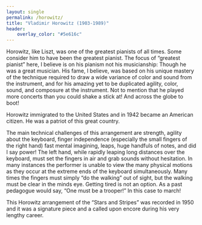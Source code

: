 ```yaml
---
layout: single
permalink: /horowitz/
title: "Vladimir Horowitz (1903-1989)"
header:
    overlay_color: "#5e616c"
---
```


Horowitz, like Liszt, was one of the greatest pianists of all times. Some consider him to have been the greatest pianist. The focus of “greatest pianist” here, I believe is on his pianism not his musicianship: Though he was a great musician. His fame, I believe, was based on his unique mastery of the technique required to draw a wide variance of color and sound from the instrument, and for his amazing yet to be duplicated agility, color, sound, and composure at the instrument. Not to mention that he played more concerts than you could shake a stick at!  And across the globe to boot!

Horowitz immigrated to the United States and in 1942 became an American citizen. He was a patriot of this great country.

The main technical challenges of this arrangement are strength, agility about the keyboard, finger independence (especially the small fingers of the right hand) fast mental imagining, leaps, huge handfuls of notes, and did I say power!  The left hand, while rapidly leaping long distances over the keyboard, must set the fingers in air and grab sounds without hesitation. In many instances the performer is unable to view the many physical motions as they occur at the extreme ends of the keyboard simultaneously. Many times the fingers must simply “do the walking” out of sight, but the walking must be clear in the minds eye. Getting tired is not an option. As a past pedagogue would say, “One must be a trooper!”  In this case to march!

This Horowitz arrangement of the “Stars and Stripes” was recorded in 1950 and it was a signature piece and a called upon encore during his very lengthy career.